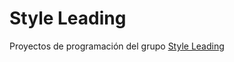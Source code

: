 # Style Leading

Proyectos de programación del grupo [Style Leading](https://www.meetup.com/STYLE-LEADING)
